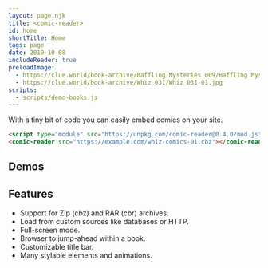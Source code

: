 ```yaml
---
layout: page.njk
title: <comic-reader>
id: home
shortTitle: Home
tags: page
date: 2019-10-08
includeReader: true
preloadImage:
  - https://clue.world/book-archive/Baffling Mysteries 009/Baffling Mysteries 09_01.jpg
  - https://clue.world/book-archive/Whiz 031/Whiz 031-01.jpg
scripts:
  - scripts/demo-books.js
---
```


With a tiny bit of code you can easily embed comics on your site.

```html
<script type="module" src="https://unpkg.com/comic-reader@0.4.0/mod.js"></script>
<comic-reader src="https://example.com/whiz-comics-01.cbz"></comic-reader>
```

## Demos

<div class="demos">
  <comic-reader id="book1" title="Baffling Mysteries #9"></comic-reader>
  <comic-reader id="book2" title="Whiz Comics #31"></comic-reader>
</div>

## Features

* Support for Zip (cbz) and RAR (cbr) archives.
* Load from custom sources like databases or HTTP.
* Full-screen mode.
* Browser to jump-ahead within a book.
* Customizable title bar.
* Many stylable elements and animations.